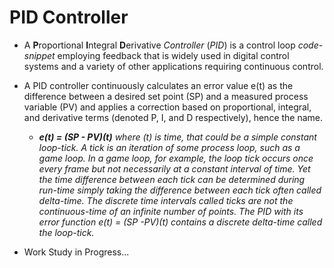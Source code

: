 # PID Controller

- A **P**roportional **I**ntegral **D**erivative *Controller* (*PID*) is a control loop *code-snippet* employing feedback that is widely used in digital control systems and a variety of other applications requiring continuous control. 

- A PID controller continuously calculates an error value e(t) as the difference between a desired set point (SP) and a measured process variable (PV) and applies a correction based on proportional, integral, and derivative terms (denoted P, I, and D respectively), hence the name.

  - ***e(t) = (SP - PV)(t)*** *where (t) is time, that could be a simple constant loop-tick. A tick is an iteration of some process loop, such as a game loop. In a game loop, for example, the loop tick occurs once every frame but not necessarily at a constant interval of time. Yet the time difference between each tick can be determined during run-time simply taking the difference between each tick often called delta-time. The discrete time intervals called ticks are not the continuous-time of an infinite number of points. The PID with its error function e(t) = (SP -PV)(t) contains a discrete delta-time called the loop-tick.*

- Work Study in Progress...
